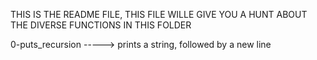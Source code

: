 THIS IS THE README FILE, THIS FILE WILLE GIVE YOU A HUNT ABOUT
THE DIVERSE FUNCTIONS IN THIS FOLDER

0-puts_recursion -----> prints a string, followed by a new line


